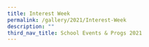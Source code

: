 ```yaml
---
title: Interest Week
permalink: /gallery/2021/Interest-Week
description: ""
third_nav_title: School Events & Progs 2021
---
```


